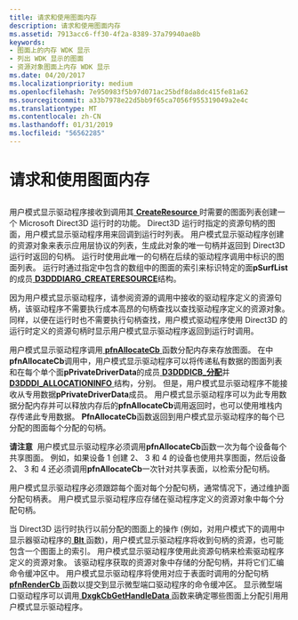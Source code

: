 ```yaml
---
title: 请求和使用图面内存
description: 请求和使用图面内存
ms.assetid: 7913acc6-ff30-4f2a-8389-37a79940ae8b
keywords:
- 图面上的内存 WDK 显示
- 列出 WDK 显示的图面
- 资源对象图面上内存 WDK 显示
ms.date: 04/20/2017
ms.localizationpriority: medium
ms.openlocfilehash: 7e950983f5b97d071ac25bdf8da8dc415fe81a62
ms.sourcegitcommit: a33b7978e22d5bb9f65ca7056f955319049a2e4c
ms.translationtype: MT
ms.contentlocale: zh-CN
ms.lasthandoff: 01/31/2019
ms.locfileid: "56562285"
---
```

# <a name="requesting-and-using-surface-memory"></a>请求和使用图面内存


## <span id="ddk_requesting_and_using_surface_memory_gg"></span><span id="DDK_REQUESTING_AND_USING_SURFACE_MEMORY_GG"></span>


用户模式显示驱动程序接收到调用其[ **CreateResource** ](https://msdn.microsoft.com/library/windows/hardware/ff540688)时需要的图面列表创建一个 Microsoft Direct3D 运行时的功能。 Direct3D 运行时指定的资源句柄的图面，用户模式显示驱动程序用来回调到运行时列表。 用户模式显示驱动程序创建的资源对象来表示应用层协议的列表，生成此对象的唯一句柄并返回到 Direct3D 运行时返回的句柄。 运行时使用此唯一的句柄在后续的驱动程序调用中标识的图面列表。 运行时通过指定中包含的数组中的图面的索引来标识特定的面**pSurfList**的成员[ **D3DDDIARG\_CREATERESOURCE**](https://msdn.microsoft.com/library/windows/hardware/ff542963)结构。

因为用户模式显示驱动程序，请参阅资源的调用中接收的驱动程序定义的资源句柄，该驱动程序不需要执行成本高昂的句柄查找以查找驱动程序定义的资源对象。 同样，以便在运行时也不需要执行句柄查找，用户模式驱动程序使用 Direct3D 的运行时定义的资源句柄时显示用户模式显示驱动程序返回到运行时调用。

用户模式显示驱动程序调用[ **pfnAllocateCb** ](https://msdn.microsoft.com/library/windows/hardware/ff568893)函数分配内存来存放图面。 在中**pfnAllocateCb**调用中，用户模式显示驱动程序可以将传递私有数据的图面列表和在每个单个面**pPrivateDriverData**的成员[ **D3DDDICB\_分配**](https://msdn.microsoft.com/library/windows/hardware/ff544137)并[ **D3DDDI\_ALLOCATIONINFO** ](https://msdn.microsoft.com/library/windows/hardware/ff544364)结构，分别。 但是，用户模式显示驱动程序不能接收从专用数据**pPrivateDriverData**成员。 用户模式显示驱动程序可以为此专用数据分配内存并可以释放内存后的**pfnAllocateCb**调用返回时，也可以使用堆栈内存传递此专用数据。 **PfnAllocateCb**函数返回到用户模式显示驱动程序的每个已分配的图面每个分配的句柄。

**请注意**  用户模式显示驱动程序必须调用**pfnAllocateCb**函数一次为每个设备每个共享图面。 例如，如果设备 1 创建 2、 3 和 4 的设备也使用共享图面，然后设备 2、 3 和 4 还必须调用**pfnAllocateCb**一次针对共享表面，以检索分配句柄。

 

用户模式显示驱动程序必须跟踪每个面对每个分配句柄，通常情况下，通过维护面分配句柄表。 用户模式显示驱动程序应存储在驱动程序定义的资源对象中每个分配句柄。

当 Direct3D 运行时执行以前分配的图面上的操作 (例如，对用户模式下的调用中显示器驱动程序的[ **Blt** ](https://msdn.microsoft.com/library/windows/hardware/ff538251)函数)，用户模式显示驱动程序将收到句柄的资源，也可能包含一个图面上的索引。 用户模式显示驱动程序使用此资源句柄来检索驱动程序定义的资源对象。 该驱动程序获取的资源对象中存储的分配句柄，并将它们汇编命令缓冲区中。 用户模式显示驱动程序将使用对应于表面时调用的分配句柄[ **pfnRenderCb** ](https://msdn.microsoft.com/library/windows/hardware/ff568923)函数以提交到显示微型端口驱动程序的命令缓冲区。 显示微型端口驱动程序可以调用[ **DxgkCbGetHandleData** ](https://msdn.microsoft.com/library/windows/hardware/ff559515)函数来确定哪些图面上分配引用用户模式显示驱动程序。

 

 






